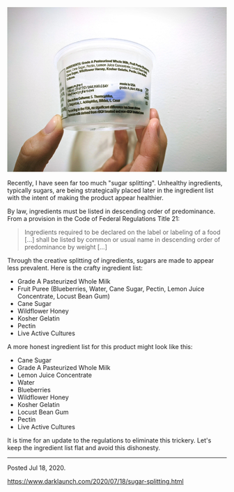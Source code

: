 <img alt="Sugar Splitting in a yogurt product" src="/img/uploads/2020-07/sugar-splitting.jpg" />

Recently, I have seen far too much "sugar splitting". Unhealthy ingredients, typically sugars, are being strategically placed later in the ingredient list with the intent of making the product appear healthier.

By law, ingredients must be listed in descending order of predominance. From a provision in the Code of Federal Regulations Title 21:

> Ingredients required to be declared on the label or labeling of a food [...] shall be listed by common or usual name in descending order of predominance by weight [...]

Through the creative splitting of ingredients, sugars are made to appear less prevalent. Here is the crafty ingredient list:

* Grade A Pasteurized Whole Milk
* Fruit Puree (Blueberries, Water, Cane Sugar, Pectin, Lemon Juice Concentrate, Locust Bean Gum)
* Cane Sugar
* Wildflower Honey
* Kosher Gelatin
* Pectin
* Live Active Cultures

A more honest ingredient list for this product might look like this:

* Cane Sugar
* Grade A Pasteurized Whole Milk
* Lemon Juice Concentrate
* Water
* Blueberries
* Wildflower Honey
* Kosher Gelatin
* Locust Bean Gum
* Pectin
* Live Active Cultures

It is time for an update to the regulations to eliminate this trickery. Let's keep the ingredient list flat and avoid this dishonesty.

---

Posted Jul 18, 2020.

https://www.darklaunch.com/2020/07/18/sugar-splitting.html